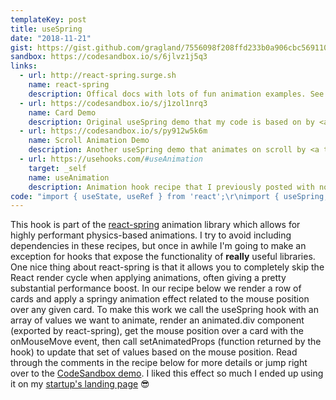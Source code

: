 ```yaml
---
templateKey: post
title: useSpring
date: "2018-11-21"
gist: https://gist.github.com/gragland/7556098f208ffd233b0a906cbc569110
sandbox: https://codesandbox.io/s/6jlvz1j5q3
links:
  - url: http://react-spring.surge.sh
    name: react-spring
    description: Offical docs with lots of fun animation examples. See section about the <a target="_blank"  href="http://react-spring.surge.sh/manual">useSpring hook here</a>.
  - url: https://codesandbox.io/s/j1zol1nrq3
    name: Card Demo
    description: Original useSpring demo that my code is based on by <a target="_blank"  href="https://twitter.com/0xca0a">0xca0a</a>.
  - url: https://codesandbox.io/s/py912w5k6m
    name: Scroll Animation Demo
    description: Another useSpring demo that animates on scroll by <a target="_blank"  href="https://twitter.com/0xca0a">0xca0a</a>.
  - url: https://usehooks.com/#useAnimation
    target: _self
    name: useAnimation
    description: Animation hook recipe that I previously posted with no dependencies. Won't be as performant and is time-based rather than physics-based.
code: "import { useState, useRef } from 'react';\r\nimport { useSpring, animated } from 'react-spring';\r\n\r\n// Displays a row of cards\r\n// Usage of hook is within <Card> component below\r\nfunction App() {\r\n  return (\r\n    <div className=\"container\">\r\n      <div className=\"row\">\r\n        {cards.map((card, i) => (\r\n          <div className=\"column\">\r\n            <Card>\r\n              <div className=\"card-title\">{card.title}</div>\r\n              <div className=\"card-body\">{card.description}</div>\r\n              <img className=\"card-image\" src={card.image} />\r\n            </Card>\r\n          </div>\r\n        ))}\r\n      </div>\r\n    </div>\r\n  );\r\n}\r\n\r\nfunction Card({ children }) {\r\n  // We add this ref to card element and use in onMouseMove event ...\r\n  // ... to get element's offset and dimensions.\r\n  const ref = useRef();\r\n  \r\n  // Keep track of whether card is hovered so we can increment ...\r\n  // ... zIndex to ensure it shows up above other cards when animation causes overlap.\r\n  const [isHovered, setHovered] = useState(false);\r\n  \r\n  // The useSpring hook\r\n  const [animatedProps, setAnimatedProps] = useSpring({\r\n    // Array containing [rotateX, rotateY, and scale] values.\r\n    // We store under a single key (xys) instead of separate keys ...\r\n    // ... so that we can use animatedProps.xys.interpolate() to ...\r\n    // ... easily generate the css transform value below.\r\n    xys: [0, 0, 1],\r\n    // Setup physics\r\n    config: { mass: 10, tension: 400, friction: 40, precision: 0.00001 }\r\n  });\r\n\r\n  return (\r\n    <animated.div\r\n      ref={ref}\r\n      className=\"card\"\r\n      onMouseEnter={() => setHovered(true)}\r\n      onMouseMove={({ clientX, clientY }) => {\r\n        // Get mouse x position within card\r\n        const x =\r\n          clientX -\r\n          (ref.current.offsetLeft -\r\n            (window.scrollX || window.pageXOffset || document.body.scrollLeft));\r\n\r\n        // Get mouse y position within card\r\n        const y =\r\n          clientY -\r\n          (ref.current.offsetTop -\r\n            (window.scrollY || window.pageYOffset || document.body.scrollTop));\r\n\r\n        // Set animated values based on mouse position and card dimensions\r\n        const dampen = 50; // Lower the number the less rotation\r\n        const xys = [\r\n          -(y - ref.current.clientHeight / 2) / dampen, // rotateX\r\n          (x - ref.current.clientWidth / 2) / dampen, // rotateY\r\n          1.07 // Scale\r\n        ];\r\n        \r\n        // Update values to animate to\r\n        setAnimatedProps({ xys: xys });\r\n      }}\r\n      onMouseLeave={() => {\r\n        setHovered(false);\r\n        // Set xys back to original\r\n        setAnimatedProps({ xys: [0, 0, 1] });\r\n      }}\r\n      style={{\r\n        // If hovered we want it to overlap other cards when it scales up\r\n        zIndex: isHovered ? 2 : 1,\r\n        // Interpolate function to handle css changes\r\n        transform: animatedProps.xys.interpolate(\r\n          (x, y, s) =>\r\n            `perspective(600px) rotateX(${x}deg) rotateY(${y}deg) scale(${s})`\r\n        )\r\n      }}\r\n    >\r\n      {children}\r\n    </animated.div>\r\n  );\r\n}"
---
```


This hook is part of the [react-spring](https://github.com/drcmda/react-spring) animation library which allows for highly performant physics-based animations. I try to avoid including dependencies in these recipes, but once in awhile I'm going to make an exception for hooks that expose the functionality of **really** useful libraries. One nice thing about react-spring is that it allows you to completely skip the React render cycle when applying animations, often giving a pretty substantial performance boost. In our recipe below we render a row of cards and apply a springy animation effect related to the mouse position over any given card. To make this work we call the useSpring hook with an array of values we want to animate, render an animated.div component (exported by react-spring), get the mouse position over a card with the onMouseMove event, then call setAnimatedProps (function returned by the hook) to update that set of values based on the mouse position. Read through the comments in the recipe below for more details or jump right over to the [CodeSandbox demo](https://codesandbox.io/s/6jlvz1j5q3). I liked this effect so much I ended up using it on my [startup's landing page](https://divjoy.com) 😎
